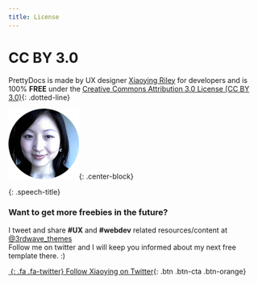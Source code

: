 ```yaml
---
title: License
---
```


<div class="jumbotron text-center">

# CC BY 3.0

PrettyDocs is made by UX designer [Xiaoying Riley](https://twitter.com/3rdwave_themes) for developers and is 100% **FREE**
under the [Creative Commons Attribution 3.0 License (CC BY 3.0)](http://creativecommons.org/licenses/by/3.0/){: .dotted-line}
	
 <div class="author-profile text-center">
 
[![](assets/images/demo/author-profile.png)](https://twitter.com/3rdwave_themes){: .center-block}
  
 </div>
 <div class="speech-bubble">

{: .speech-title}
### Want to get more freebies in the future?
 
I tweet and share **#UX** and **#webdev** related resources/content at [@3rdwave_themes](https://twitter.com/3rdwave_themes)<br>
Follow me on twitter and I will keep you informed about my next free template there. :)

 </div>
 <div class="list list-inline center-block">

[*&nbsp;*{: .fa .fa-twitter} Follow Xiaoying on Twitter](https://twitter.com/3rdwave_themes){: .btn .btn-cta .btn-orange}

 </div>
</div>
